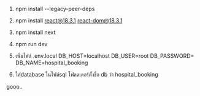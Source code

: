 1. npm install --legacy-peer-deps
2. npm install react@18.3.1 react-dom@18.3.1
3. npm install next
4. npm run dev
5. เพิ่มไฟล์ .env.local
DB_HOST=localhost
DB_USER=root
DB_PASSWORD=
DB_NAME=hospital_booking

6. ใส่database ในไฟล์sql โฟลดเดอร์ตั้งชื่อ db ว่า hospital_booking


gooo..
